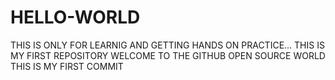 # HELLO-WORLD
THIS IS ONLY FOR LEARNIG AND GETTING HANDS ON PRACTICE... THIS IS MY FIRST REPOSITORY
WELCOME TO THE GITHUB OPEN SOURCE WORLD
THIS IS MY FIRST COMMIT
